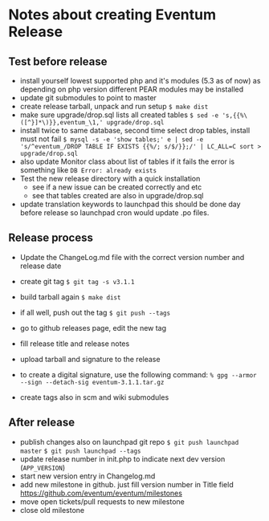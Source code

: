 Notes about creating Eventum Release
====================================

Test before release
-------------------

- install yourself lowest supported php and it's modules (5.3 as of now) as
  depending on php version different PEAR modules may be installed
- update git submodules to point to master
- create release tarball, unpack and run setup
`$ make dist`
- make sure upgrade/drop.sql lists all created tables
`$ sed -e 's,{{%\([^}]*\)}},eventum_\1,' upgrade/drop.sql`
- install twice to same database, second time select drop tables, install must not fail
`$ mysql -s -e 'show tables;' e | sed -e 's/^eventum_/DROP TABLE IF EXISTS {{%/; s/$/}};/' | LC_ALL=C sort > upgrade/drop.sql`
- also update Monitor class about list of tables
if it fails the error is something like `DB Error: already exists`
- Test the new release directory with a quick installation
  * see if a new issue can be created correctly and etc
  * see that tables created are also in upgrade/drop.sql
- update translation keywords to launchpad
this should be done day before release so launchpad cron would update .po files.

Release process
---------------

- Update the ChangeLog.md file with the correct version number and release date

- create git tag
`$ git tag -s v3.1.1`

- build tarball again
`$ make dist`

- if all well, push out the tag
`$ git push --tags`

- go to github releases page, edit the new tag
- fill release title and release notes
- upload tarball and signature to the release
- to create a digital signature, use the following command:
`% gpg --armor --sign --detach-sig eventum-3.1.1.tar.gz`
- create tags also in scm and wiki submodules

After release
-------------

- publish changes also on launchpad git repo
`$ git push launchpad master`
`$ git push launchpad --tags`
- update release number in init.php to indicate next dev version (`APP_VERSION`)
- start new version entry in Changelog.md
- add new milestone in github. just fill version number in Title field https://github.com/eventum/eventum/milestones
- move open tickets/pull requests to new milestone
- close old milestone

